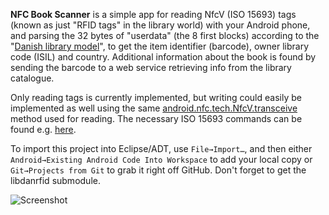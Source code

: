 
**NFC Book Scanner** is a simple app for reading NfcV (ISO 15693) tags (known as just "RFID tags" in 
the library world) with your Android phone, and parsing the 32 bytes of "userdata" (the 8 first blocks) 
according to the "[Danish library model](http://biblstandard.dk/rfid/dk/RFID_Data_Model_for_Libraries_July_2005.pdf)",
to get the item identifier (barcode), owner library code (ISIL) and country. 
Additional information about the book is found by sending the barcode to a web service retrieving info
from the library catalogue.

Only reading tags is currently implemented, but writing could easily be implemented as well using the same
[android.nfc.tech.NfcV.transceive](http://developer.android.com/reference/android/nfc/tech/NfcV.html#transceive(byte[]))
method used for reading. 
The necessary ISO 15693 commands can be found e.g. [here](http://www.ti.com/lit/an/sloa141/sloa141.pdf).

To import this project into Eclipse/ADT, use `File→Import…`, and then either `Android→Existing Android Code Into Workspace` to add your local copy or `Git→Projects from Git` to grab it right off GitHub. Don't forget to get the libdanrfid submodule.

![Screenshot](http://hostr.co/file/mQMqgr0w0PQu/nfcbookscanner.png)
